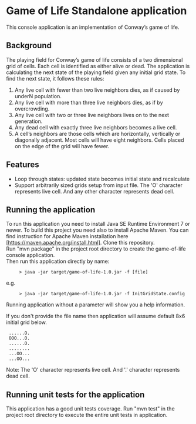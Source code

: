 # Game of Life Standalone application
This console application is an implementation of Conway’s game of life.

## Background
The playing field for Conway’s game of life consists of a two dimensional grid of 
cells. Each cell is identified as either alive or dead.
The application is calculating the next state of the playing field given any initial grid 
state. To find the next state, it follows these rules: 
1. Any live cell with fewer than two live neighbors dies, as if caused by underN
population. 
2. Any live cell with more than three live neighbors dies, as if by overcrowding. 
3. Any live cell with two or three live neighbors lives on to the next generation. 
4. Any dead cell with exactly three live neighbors becomes a live cell. 
5. A cell’s neighbors are those cells which are horizontally, vertically or 
diagonally adjacent. Most cells will have eight neighbors. Cells placed on the edge of the grid will have fewer.

## Features
  * Loop through states: updated state becomes initial state and recalculate 
  * Support arbitrarily sized grids setup from input file. The 'O' character represents live cell. And any other character represents dead cell.

## Running the application
 To run this application you need to install Java SE Runtime Environment 7 or newer. To build this project you need also to install Apache Maven. You can find instruction for Apache Maven installation here [https://maven.apache.org/install.html]. 
 Clone this repository.  
 Run "mvn package" in the project root directory to create the game-of-life console application.  
 Then run this application directly by name:  
```
     > java -jar target/game-of-life-1.0.jar -f [file]
```
e.g.
```
     > java -jar target/game-of-life-1.0.jar -f InitGridState.config
```
  Running application without a parameter will show you a help information.
  
  If you don't provide the file name then application will assume default 8x6 initial grid below.
```   
 ......O.
 OOO...O.
 ......O.
 ........
 ...OO...
 ...OO...
``` 
 Note: The 'O' character represents live cell. And '.' character represents dead cell.

## Running unit tests for the application
This application has a good unit tests coverage. Run "mvn test" in the project root directory to execute the entire unit tests in application.
